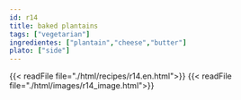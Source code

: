```yaml
---
id: r14
title: baked plantains
tags: ["vegetarian"]
ingredientes: ["plantain","cheese","butter"]
plato: ["side"]
---
```


{{< readFile file="./html/recipes/r14.en.html">}}
{{< readFile file="./html/images/r14_image.html">}}